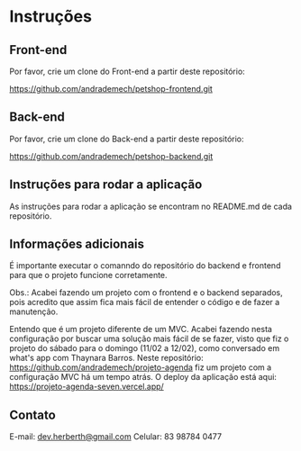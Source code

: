 # Instruções

## Front-end
Por favor, crie um clone do Front-end a partir deste repositório:

https://github.com/andrademech/petshop-frontend.git

## Back-end
Por favor, crie um clone do Back-end a partir deste repositório:

https://github.com/andrademech/petshop-backend.git

## Instruções para rodar a aplicação

As instruções para rodar a aplicação se encontram no README.md de cada repositório.

## Informações adicionais

É importante executar o comanndo do repositório do backend e frontend para que o projeto funcione corretamente.

Obs.: Acabei fazendo um projeto com o frontend e o backend separados, pois acredito que assim fica mais fácil de entender o código e de fazer a manutenção.

Entendo que é um projeto diferente de um MVC. Acabei fazendo nesta configuração por buscar uma solução mais fácil de se fazer, visto que fiz o projeto do sábado para o domingo (11/02 a 12/02), como conversado em what's app com Thaynara Barros. Neste repositório: https://github.com/andrademech/projeto-agenda fiz um projeto com a configuração MVC há um tempo atrás. O deploy da aplicação está aqui: https://projeto-agenda-seven.vercel.app/

## Contato

E-mail: dev.herberth@gmail.com
Celular: 83 98784 0477
